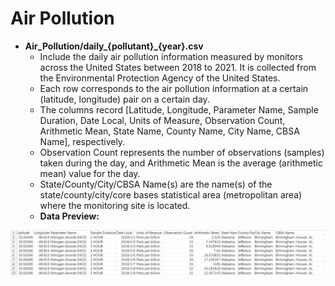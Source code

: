 # Air Pollution 
- **Air_Pollution/daily_{pollutant}_{year}.csv**
  - Include the daily air pollution information measured by monitors across the United States between 2018 to 2021. It is collected from the Environmental Protection Agency of the United States.
  - Each row corresponds to the air pollution information at a certain (latitude, longitude) pair on a certain day.
  - The columns record [Latitude, Longitude, Parameter Name, Sample Duration, Date Local, Units of Measure, Observation Count, Arithmetic Mean, State Name, County Name, City Name, CBSA Name], respectively.
  - Observation Count represents the number of observations (samples) taken during the day, and Arithmetic Mean is the average (arithmetic mean) value for the day. 
  - State/County/City/CBSA Name(s) are the name(s) of the state/county/city/core bases statistical area (metropolitan area) where the monitoring site is located.
  - **Data Preview:**
  
![Image text](air_pollution1.png)
